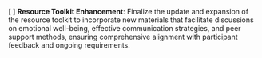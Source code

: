 [ ] **Resource Toolkit Enhancement**: Finalize the update and expansion of the resource toolkit to incorporate new materials that facilitate discussions on emotional well-being, effective communication strategies, and peer support methods, ensuring comprehensive alignment with participant feedback and ongoing requirements.